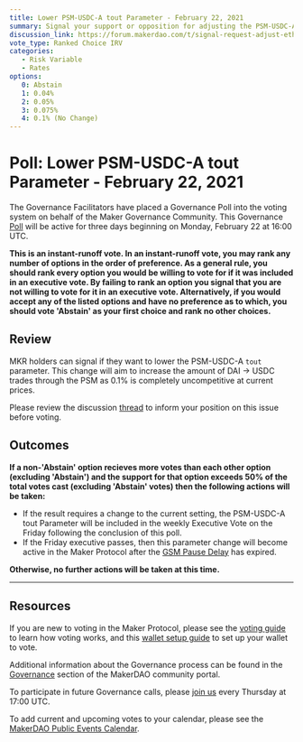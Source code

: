 ```yaml
---
title: Lower PSM-USDC-A tout Parameter - February 22, 2021
summary: Signal your support or opposition for adjusting the PSM-USDC-A tout parameter.
discussion_link: https://forum.makerdao.com/t/signal-request-adjust-eth-a-dc-iam-line-2021-04/6332
vote_type: Ranked Choice IRV
categories:
   - Risk Variable
   - Rates
options:
   0: Abstain
   1: 0.04%
   2: 0.05%
   3: 0.075%
   4: 0.1% (No Change)
---
```

# Poll: Lower PSM-USDC-A tout Parameter - February 22, 2021

The Governance Facilitators have placed a Governance Poll into the voting system on behalf of the Maker Governance Community. This Governance [Poll](https://community-development.makerdao.com/en/learn/governance/on-chain-gov) will be active for three days beginning on Monday, February 22 at 16:00 UTC.

**This is an instant-runoff vote. In an instant-runoff vote, you may rank any number of options in the order of preference. As a general rule, you should rank every option you would be willing to vote for if it was included in an executive vote. By failing to rank an option you signal that you are not willing to vote for it in an executive vote. Alternatively, if you would accept any of the listed options and have no preference as to which, you should vote 'Abstain' as your first choice and rank no other choices.**

## Review 

MKR holders can signal if they want to lower the PSM-USDC-A `tout` parameter. This change will aim to increase the amount of DAI -> USDC trades through the PSM as 0.1% is completely uncompetitive at current prices.

Please review the discussion [thread](https://forum.makerdao.com/t/signal-request-lower-psm-usdc-a-tout-parameter/6447) to inform your position on this issue before voting.

## Outcomes

**If a non-'Abstain' option recieves more votes than each other option (excluding 'Abstain') and the support for that option exceeds 50% of the total votes cast (excluding 'Abstain' votes) then the following actions will be taken:**
* If the result requires a change to the current setting, the PSM-USDC-A tout Parameter will be included in the weekly Executive Vote on the Friday following the conclusion of this poll.  
* If the Friday executive passes, then this parameter change will become active in the Maker Protocol after the [GSM Pause Delay](https://community-development.makerdao.com/en/learn/governance/param-gsm-pause-delay) has expired.

**Otherwise, no further actions will be taken at this time.**

---

## Resources

If you are new to voting in the Maker Protocol, please see the [voting guide](https://community-development.makerdao.com/en/learn/governance/how-voting-works/) to learn how voting works, and this [wallet setup guide](https://community-development.makerdao.com/en/learn/governance/voting-setup/) to set up your wallet to vote.

Additional information about the Governance process can be found in the [Governance](https://community-development.makerdao.com/en/learn/governance) section of the MakerDAO community portal.

To participate in future Governance calls, please [join us](https://github.com/makerdao/community/tree/master/governance/governance-and-risk-meetings) every Thursday at 17:00 UTC.

To add current and upcoming votes to your calendar, please see the [MakerDAO Public Events Calendar](https://calendar.google.com/calendar/embed?src=makerdao.com_3efhm2ghipksegl009ktniomdk%40group.calendar.google.com&ctz=UTC&mode=week&showCalendars=0&showPrint=0).
